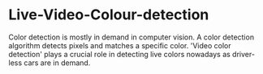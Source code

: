# Live-Video-Colour-detection
Color detection is mostly in demand in computer vision. A color detection algorithm detects pixels and matches a specific color. 'Video color detection' plays a crucial role in detecting live colors nowadays as driver-less cars are in demand.
